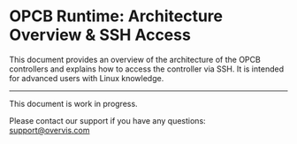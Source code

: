 # OPCB Runtime: Architecture Overview & SSH Access

This document provides an overview of the architecture of the OPCB controllers and explains how to
access the controller via SSH. It is intended for advanced users with Linux knowledge.

---

This document is work in progress.

Please contact our support if you have any questions: support@overvis.com
